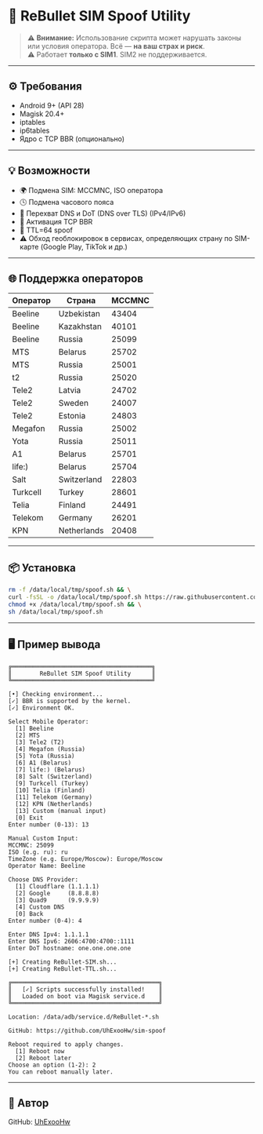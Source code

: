 # 🚀 ReBullet SIM Spoof Utility

> ⚠️ **Внимание:** Использование скрипта может нарушать законы или условия оператора. Всё — **на ваш страх и риск**.  
> ⚠️ Работает **только с SIM1**. SIM2 не поддерживается.

---

## ⚙️ Требования

- Android 9+ (API 28)
- Magisk 20.4+
- iptables
- ip6tables
- Ядро с TCP BBR (опционально)

---

## 💡 Возможности

- 🌍 Подмена SIM: MCCMNC, ISO оператора
- 🕓 Подмена часового пояса
- 🔐 Перехват DNS и DoT (DNS over TLS) (IPv4/IPv6)
- 🚀 Активация TCP BBR
- 📶 TTL=64 spoof
- ⚠️ Обход геоблокировок в сервисах, определяющих страну по SIM-карте (Google Play, TikTok и др.)

---

## 🌐 Поддержка операторов

| Оператор     | Страна         | MCCMNC |
|--------------|----------------|--------|
| Beeline      | Uzbekistan     | 43404  |
| Beeline      | Kazakhstan     | 40101  |
| Beeline      | Russia         | 25099  |
| MTS          | Belarus        | 25702  |
| MTS          | Russia         | 25001  |
| t2           | Russia         | 25020  |
| Tele2        | Latvia         | 24702  |
| Tele2        | Sweden         | 24007  |
| Tele2        | Estonia        | 24803  |
| Megafon      | Russia         | 25002  |
| Yota         | Russia         | 25011  |
| A1           | Belarus        | 25701  |
| life:)       | Belarus        | 25704  |
| Salt         | Switzerland    | 22803  |
| Turkcell     | Turkey         | 28601  |
| Telia        | Finland        | 24491  |
| Telekom      | Germany        | 26201  |
| KPN          | Netherlands    | 20408  |

---

## 📦 Установка

```bash
rm -f /data/local/tmp/spoof.sh && \
curl -fsSL -o /data/local/tmp/spoof.sh https://raw.githubusercontent.com/UhExooHw/sim-spoof/main/spoof.sh && \
chmod +x /data/local/tmp/spoof.sh && \
sh /data/local/tmp/spoof.sh
```

---

## 🖥 Пример вывода

```
╔════════════════════════════════════════╗
║        ReBullet SIM Spoof Utility      ║
╚════════════════════════════════════════╝

[•] Checking environment...
[✓] BBR is supported by the kernel.
[✓] Environment OK.

Select Mobile Operator:
  [1] Beeline
  [2] MTS
  [3] Tele2 (T2)
  [4] Megafon (Russia)
  [5] Yota (Russia)
  [6] A1 (Belarus)
  [7] life:) (Belarus)
  [8] Salt (Switzerland)
  [9] Turkcell (Turkey)
  [10] Telia (Finland)
  [11] Telekom (Germany)
  [12] KPN (Netherlands)
  [13] Custom (manual input)
  [0] Exit
Enter number (0-13): 13

Manual Custom Input:
MCCMNC: 25099
ISO (e.g. ru): ru
TimeZone (e.g. Europe/Moscow): Europe/Moscow
Operator Name: Beeline

Choose DNS Provider:
  [1] Cloudflare (1.1.1.1)
  [2] Google     (8.8.8.8)
  [3] Quad9      (9.9.9.9)
  [4] Custom DNS
  [0] Back
Enter number (0-4): 4

Enter DNS Ipv4: 1.1.1.1
Enter DNS Ipv6: 2606:4700:4700::1111
Enter DoT hostname: one.one.one.one

[+] Creating ReBullet-SIM.sh...
[+] Creating ReBullet-TTL.sh...

╔══════════════════════════════════════════╗
║   [✓] Scripts successfully installed!    ║
║   Loaded on boot via Magisk service.d    ║
╚══════════════════════════════════════════╝

Location: /data/adb/service.d/ReBullet-*.sh

GitHub: https://github.com/UhExooHw/sim-spoof

Reboot required to apply changes.
  [1] Reboot now
  [2] Reboot later
Choose an option (1-2): 2
You can reboot manually later.

```

---

## 👤 Автор

GitHub: [UhExooHw](https://github.com/UhExooHw)
